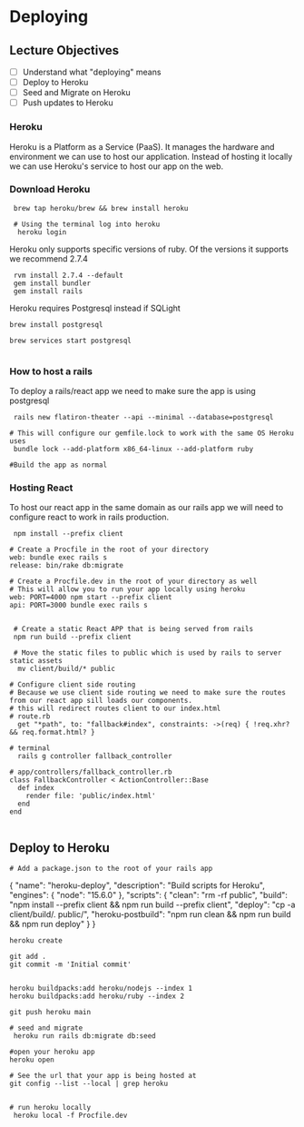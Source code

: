 # Deploying

## Lecture Objectives
- [ ] Understand what "deploying" means
- [ ] Deploy to Heroku
- [ ] Seed and Migrate on Heroku
- [ ] Push updates to Heroku
### Heroku 
Heroku is a Platform as a Service (PaaS). It manages the hardware and environment we can use to host our application. Instead of hosting it locally we can use Heroku's service to host our app on the web.

### Download Heroku 

```
 brew tap heroku/brew && brew install heroku

 # Using the terminal log into heroku 
  heroku login

```
Heroku only supports specific versions of ruby. Of the versions it supports we recommend 2.7.4

```
 rvm install 2.7.4 --default
 gem install bundler
 gem install rails

```

Heroku requires Postgresql instead if SQLight

```
brew install postgresql

brew services start postgresql


```

### How to host a rails

To deploy a rails/react app we need to make sure the app is using postgresql 

```
 rails new flatiron-theater --api --minimal --database=postgresql

# This will configure our gemfile.lock to work with the same OS Heroku uses 
 bundle lock --add-platform x86_64-linux --add-platform ruby

#Build the app as normal 
```

### Hosting React


To host our react app in the same domain as our rails app we will need to configure react to work in rails production.

```
 npm install --prefix client

# Create a Procfile in the root of your directory
web: bundle exec rails s
release: bin/rake db:migrate

# Create a Procfile.dev in the root of your directory as well
# This will allow you to run your app locally using heroku
web: PORT=4000 npm start --prefix client
api: PORT=3000 bundle exec rails s


 # Create a static React APP that is being served from rails
 npm run build --prefix client

 # Move the static files to public which is used by rails to server static assets 
  mv client/build/* public

# Configure client side routing
# Because we use client side routing we need to make sure the routes from our react app sill loads our components. 
# this will redirect routes client to our index.html 
# route.rb
  get "*path", to: "fallback#index", constraints: ->(req) { !req.xhr? && req.format.html? }

# terminal 
  rails g controller fallback_controller

# app/controllers/fallback_controller.rb
class FallbackController < ActionController::Base
  def index
    render file: 'public/index.html'
  end
end


```

## Deploy to Heroku 

``` 
# Add a package.json to the root of your rails app
```
{
    "name": "heroku-deploy",
    "description": "Build scripts for Heroku",
    "engines": {
      "node": "15.6.0"
    },
    "scripts": {
      "clean": "rm -rf public",
      "build": "npm install --prefix client && npm run build --prefix client",
      "deploy": "cp -a client/build/. public/",
      "heroku-postbuild": "npm run clean && npm run build && npm run deploy"
    }
  }


```
heroku create

git add .
git commit -m 'Initial commit'


heroku buildpacks:add heroku/nodejs --index 1
heroku buildpacks:add heroku/ruby --index 2

git push heroku main

# seed and migrate
 heroku run rails db:migrate db:seed

#open your heroku app 
heroku open

# See the url that your app is being hosted at
git config --list --local | grep heroku


# run heroku locally
 heroku local -f Procfile.dev

```


